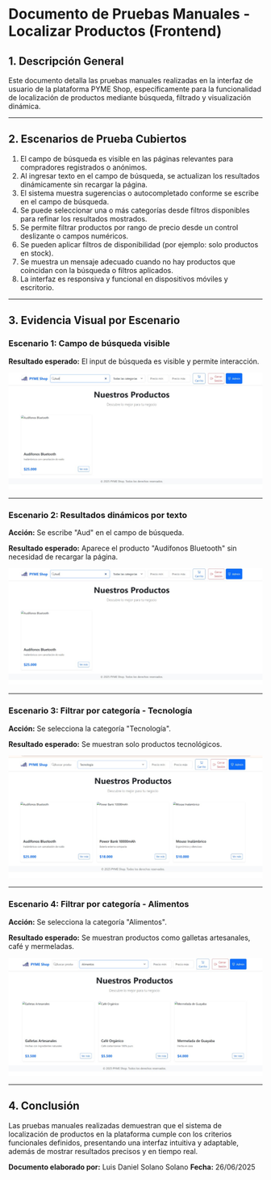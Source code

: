 # Documento de Pruebas Manuales - Localizar Productos (Frontend)

## 1. Descripción General

Este documento detalla las pruebas manuales realizadas en la interfaz de usuario de la plataforma PYME Shop, específicamente para la funcionalidad de localización de productos mediante búsqueda, filtrado y visualización dinámica.

---

## 2. Escenarios de Prueba Cubiertos

1. El campo de búsqueda es visible en las páginas relevantes para compradores registrados o anónimos.
2. Al ingresar texto en el campo de búsqueda, se actualizan los resultados dinámicamente sin recargar la página.
3. El sistema muestra sugerencias o autocompletado conforme se escribe en el campo de búsqueda.
4. Se puede seleccionar una o más categorías desde filtros disponibles para refinar los resultados mostrados.
5. Se permite filtrar productos por rango de precio desde un control deslizante o campos numéricos.
6. Se pueden aplicar filtros de disponibilidad (por ejemplo: solo productos en stock).
7. Se muestra un mensaje adecuado cuando no hay productos que coincidan con la búsqueda o filtros aplicados.
8. La interfaz es responsiva y funcional en dispositivos móviles y escritorio.

---

## 3. Evidencia Visual por Escenario

### Escenario 1: Campo de búsqueda visible

**Resultado esperado:** El input de búsqueda es visible y permite interacción.

![Campo de búsqueda visible](./img-Localizar-Productos/1.jpg)

---

### Escenario 2: Resultados dinámicos por texto

**Acción:** Se escribe "Aud" en el campo de búsqueda.

**Resultado esperado:** Aparece el producto "Audífonos Bluetooth" sin necesidad de recargar la página.

![Resultados dinámicos](./img-Localizar-Productos/1.jpg)

---

### Escenario 3: Filtrar por categoría - Tecnología

**Acción:** Se selecciona la categoría "Tecnología".

**Resultado esperado:** Se muestran solo productos tecnológicos.

![Categoría Tecnología](./img-Localizar-Productos/2.jpg)

---

### Escenario 4: Filtrar por categoría - Alimentos

**Acción:** Se selecciona la categoría "Alimentos".

**Resultado esperado:** Se muestran productos como galletas artesanales, café y mermeladas.

![Categoría Alimentos](./img-Localizar-Productos/3.jpg)

---

## 4. Conclusión

Las pruebas manuales realizadas demuestran que el sistema de localización de productos en la plataforma cumple con los criterios funcionales definidos, presentando una interfaz intuitiva y adaptable, además de mostrar resultados precisos y en tiempo real.

**Documento elaborado por:** Luis Daniel Solano Solano
**Fecha:** 26/06/2025
